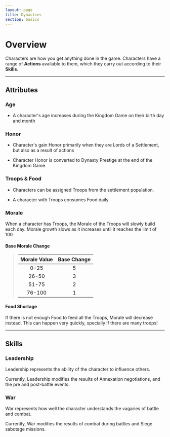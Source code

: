 ```yaml
---
layout: page
title: Dynasties
section: basics
---
```


# Overview

Characters are how you get anything done in the game. Characters have a range of **Actions** available to them, which they carry out according to their **Skills**.

---

## Attributes

### Age

* A character's age increases during the Kingdom Game on their birth day and month

### Honor

* Character's gain Honor primarily when they are Lords of a Settlement, but also as a result of actions

* Character Honor is converted to Dynasty Prestige at the end of the Kingdom Game

### Troops & Food

* Characters can be assigned Troops from the settlement population.

* A character with Troops consumes Food daily

### Morale

When a character has Troops, the Morale of the Troops will slowly build each day. Morale growth slows as it increases until it reaches the limit of 100

#### Base Morale Change

>| Morale Value  | Base Change  |
>|:-:|:-:|
>| 0-25  | 5 |
>| 26-50  | 3 |
>| 51-75  | 2 |
>| 76-100  | 1 |

#### Food Shortage

If there is not enough Food to feed all the Troops, Morale will decrease instead. This can happen very quickly, specially if there are many troops!

---

## Skills

### Leadership

Leadership represents the ability of the character to influence others.

Currently, Leadership modifies the results of Annexation negotiations, and the pre and post-battle events.

### War

War represents how well the character understands the vagaries of battle and combat.

Currently, War modifies the results of combat during battles and Siege sabotage missions.
<!-- <span style="color:blue"> blue text</span> -->